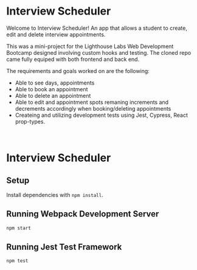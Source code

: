 # Interview Scheduler
Welcome to Interview Scheduler! An app that allows a student to create, edit and delete interview appointments.

This was a mini-project for the Lighthouse Labs Web Development Bootcamp designed involving custom hooks and testing. The cloned repo came fully equiped with both frontend and back end. 

The requirements and goals worked on are the following: 

- Able to see days, appointments
- Able to book an appointment
- Able to delete an appointment
- Able to edit and appointment
spots remaning increments and decrements accordingly when booking/deleting appointments
- Createing and utilizing development tests using Jest, Cypress, React prop-types.

<br>

# Interview Scheduler

## Setup

Install dependencies with `npm install`.

## Running Webpack Development Server

```sh
npm start
```

## Running Jest Test Framework

```sh
npm test
```